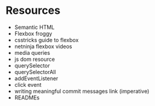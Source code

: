 # Resources

- Semantic HTML
- Flexbox froggy
- csstricks guide to flexbox
- netninja flexbox videos
- media queries
- js dom resource
- querySelector
- querySelectorAll
- addEventListener
- click event
- writing meaningful commit messages link (imperative)
- READMEs
